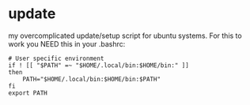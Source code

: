 # update
my overcomplicated update/setup script for ubuntu systems.
For this to work you NEED this in your .bashrc:
```
# User specific environment
if ! [[ "$PATH" =~ "$HOME/.local/bin:$HOME/bin:" ]]
then
    PATH="$HOME/.local/bin:$HOME/bin:$PATH"
fi
export PATH
```
